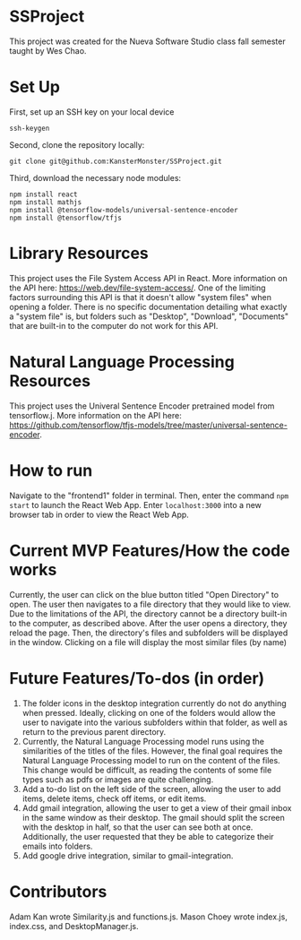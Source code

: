 # SSProject

This project was created for the Nueva Software Studio class fall semester taught by Wes Chao.

# Set Up

First, set up an SSH key on your local device
```
ssh-keygen
```

Second, clone the repository locally:

```
git clone git@github.com:KansterMonster/SSProject.git
```
Third, download the necessary node modules:

```
npm install react
npm install mathjs
npm install @tensorflow-models/universal-sentence-encoder
npm install @tensorflow/tfjs
```

# Library Resources

This project uses the File System Access API in React. More information on the API here: https://web.dev/file-system-access/. 
One of the limiting factors surrounding this API is that it doesn't allow "system files" when opening a folder. There is no specific documentation detailing what exactly a "system file" is, but folders such as "Desktop", "Download", "Documents" that are built-in to the computer do not work for this API.

# Natural Language Processing Resources

This project uses the Univeral Sentence Encoder pretrained model from tensorflow.j. More information on the API here: https://github.com/tensorflow/tfjs-models/tree/master/universal-sentence-encoder.

# How to run 

Navigate to the "frontend1" folder in terminal. Then, enter the command `npm start` to launch the React Web App. Enter `localhost:3000` into a new browser tab in order to view the React Web App.

# Current MVP Features/How the code works

Currently, the user can click on the blue button titled "Open Directory" to open. The user then navigates to a file directory that they would like to view. Due to the limitations of the API, the directory cannot be a directory built-in to the computer, as described above. After the user opens a directory, they reload the page. Then, the directory's files and subfolders will be displayed in the window. Clicking on a file will display the most similar files (by name)

# Future Features/To-dos (in order)

1. The folder icons in the desktop integration currently do not do anything when pressed. Ideally, clicking on one of the folders would allow the user to navigate into the various subfolders within that folder, as well as return to the previous parent directory.
2. Currently, the Natural Language Processing model runs using the similarities of the titles of the files. However, the final goal requires the Natural Language Processing model to run on the content of the files. This change would be difficult, as reading the contents of some file types such as pdfs or images are quite challenging. 
3. Add a to-do list on the left side of the screen, allowing the user to add items, delete items, check off items, or edit items.
4. Add gmail integration, allowing the user to get a view of their gmail inbox in the same window as their desktop. The gmail should split the screen with the desktop in half, so that the user can see both at once. Additionally, the user requested that they be able to categorize their emails into folders.
5. Add google drive integration, similar to gmail-integration. 

# Contributors

Adam Kan wrote Similarity.js and functions.js.
Mason Choey wrote index.js, index.css, and DesktopManager.js. 
